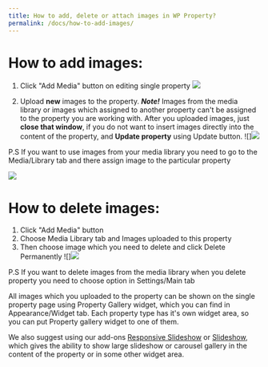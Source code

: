 ```yaml
---
title: How to add, delete or attach images in WP Property?
permalink: /docs/how-to-add-images/
---
```


# How to add images:

1) Click "Add Media" button on editing single property
![](https://storage.googleapis.com/media.usabilitydynamics.com/2017/06/2017-06-28_1245.png)

2) Upload **new** images to the property.
**_Note!_** Images from the media library or images which assigned to another property can't be assigned to the property you are working with. 
After you uploaded images, just **close that window**, if you do not want to insert images directly into the content of the property, and **Update property** using Update button.
![]![](https://storage.googleapis.com/media.usabilitydynamics.com/2017/06/2017-06-28_1306.png)

P.S If you want to use images from your media library you need to go to the Media/Library tab and there assign image to the particular property

![](https://storage.googleapis.com/media.usabilitydynamics.com/2017/06/2017-06-28_1422.png)

# How to delete images:

1) Click "Add Media" button
2) Choose Media Library tab and Images uploaded to this property
3) Then choose image which you need to delete and click Delete Permanently
![]![](https://storage.googleapis.com/media.usabilitydynamics.com/2017/06/2017-06-28_1224.png)

P.S If you want to delete images from the media library when you delete property you need to choose option in Settings/Main tab

All images which you uploaded to the property can be shown on the single property page using Property Gallery widget, which you can find in Appearance/Widget tab. Each property type has it's own widget area, so you can put Property gallery widget to one of them.

We also suggest using our add-ons [Responsive Slideshow](https://www.usabilitydynamics.com/product/wp-property-responsive-slideshow) or [Slideshow](https://www.usabilitydynamics.com/product/wp-property-slideshow), which gives the ability to show large slideshow or carousel gallery in the content of the property or in some other widget area.